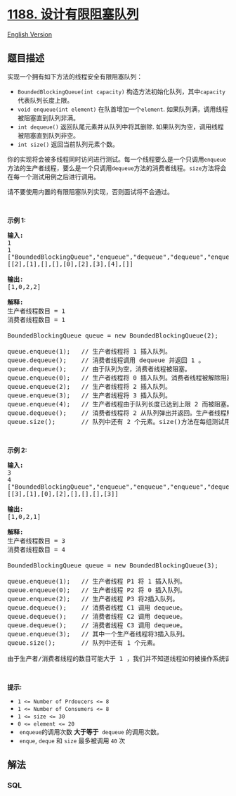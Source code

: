 # [1188. 设计有限阻塞队列](https://leetcode.cn/problems/design-bounded-blocking-queue)

[English Version](/solution/1100-1199/1188.Design%20Bounded%20Blocking%20Queue/README_EN.md)

## 题目描述

<!-- 这里写题目描述 -->

<p>实现一个拥有如下方法的线程安全有限阻塞队列：</p>

<ul>
	<li><code>BoundedBlockingQueue(int capacity)</code>&nbsp;构造方法初始化队列，其中<code>capacity</code>代表队列长度上限。</li>
	<li><code>void enqueue(int element)</code>&nbsp;在队首增加一个<code>element</code>. 如果队列满，调用线程被阻塞直到队列非满。</li>
	<li><code>int dequeue()</code>&nbsp;返回队尾元素并从队列中将其删除. 如果队列为空，调用线程被阻塞直到队列非空。</li>
	<li><code>int size()</code>&nbsp;返回当前队列元素个数。</li>
</ul>

<p>你的实现将会被多线程同时访问进行测试。每一个线程要么是一个只调用<code>enqueue</code>方法的生产者线程，要么是一个只调用<code>dequeue</code>方法的消费者线程。<code>size</code>方法将会在每一个测试用例之后进行调用。</p>

<p>请不要使用内置的有限阻塞队列实现，否则面试将不会通过。</p>

<p>&nbsp;</p>

<p><strong>示例 1:</strong></p>

<pre>
<strong>输入:</strong>
1
1
["BoundedBlockingQueue","enqueue","dequeue","dequeue","enqueue","enqueue","enqueue","enqueue","dequeue"]
[[2],[1],[],[],[0],[2],[3],[4],[]]

<strong>输出:</strong>
[1,0,2,2]

<strong>解释:
</strong>生产者线程数目 = 1
消费者线程数目 = 1

BoundedBlockingQueue queue = new BoundedBlockingQueue(2);   // 使用capacity = 2初始化队列。

queue.enqueue(1);   // 生产者线程将 1 插入队列。
queue.dequeue();    // 消费者线程调用 dequeue 并返回 1 。
queue.dequeue();    // 由于队列为空，消费者线程被阻塞。
queue.enqueue(0);   // 生产者线程将 0 插入队列。消费者线程被解除阻塞同时将 0 弹出队列并返回。
queue.enqueue(2);   // 生产者线程将 2 插入队列。
queue.enqueue(3);   // 生产者线程将 3 插入队列。
queue.enqueue(4);   // 生产者线程由于队列长度已达到上限 2 而被阻塞。
queue.dequeue();    // 消费者线程将 2 从队列弹出并返回。生产者线程解除阻塞同时将4插入队列。
queue.size();       // 队列中还有 2 个元素。size()方法在每组测试用例最后调用。
</pre>

<p>&nbsp;</p>

<p><strong>示例 2:</strong></p>

<pre>
<strong>输入:</strong>
3
4
["BoundedBlockingQueue","enqueue","enqueue","enqueue","dequeue","dequeue","dequeue","enqueue"]
[[3],[1],[0],[2],[],[],[],[3]]

<strong>输出:</strong>
[1,0,2,1]

<strong>解释:
</strong>生产者线程数目 = 3
消费者线程数目 = 4

BoundedBlockingQueue queue = new BoundedBlockingQueue(3);   // 使用capacity = 3初始化队列。

queue.enqueue(1);   // 生产者线程 P1 将 1 插入队列。
queue.enqueue(0);   // 生产者线程 P2 将 0 插入队列。
queue.enqueue(2);   // 生产者线程 P3 将2插入队列。
queue.dequeue();    // 消费者线程 C1 调用 dequeue。
queue.dequeue();    // 消费者线程 C2 调用 dequeue。
queue.dequeue();    // 消费者线程 C3 调用 dequeue。
queue.enqueue(3);   // 其中一个生产者线程将3插入队列。
queue.size();       // 队列中还有 1 个元素。

由于生产者/消费者线程的数目可能大于 1 ，我们并不知道线程如何被操作系统调度，即使输入看上去隐含了顺序。因此任意一种输出[1,0,2]或[1,2,0]或[0,1,2]或[0,2,1]或[2,0,1]或[2,1,0]都可被接受。</pre>

<p>&nbsp;</p>

<p><strong>提示:</strong></p>

<ul>
	<li><code>1 &lt;= Number of Prdoucers &lt;= 8</code></li>
	<li><code>1 &lt;= Number of Consumers &lt;= 8</code></li>
	<li><code>1 &lt;= size &lt;= 30</code></li>
	<li><code>0 &lt;= element &lt;= 20</code></li>
	<li>&nbsp;<code>enqueue</code>的调用次数&nbsp;<strong>大于等于</strong> &nbsp;<code>dequeue</code>&nbsp;的调用次数。</li>
	<li>&nbsp;<code>enque</code>,&nbsp;<code>deque</code> 和&nbsp;<code>size</code>&nbsp;最多被调用&nbsp;<code>40</code>&nbsp;次</li>
</ul>

## 解法

<!-- 这里可写通用的实现逻辑 -->

<!-- tabs:start -->

### **SQL**

```sql

```


